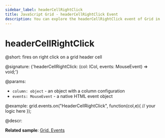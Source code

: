 ```yaml
---
sidebar_label: headerCellRightClick
title: JavaScript Grid - headerCellRightClick Event 
description: You can explore the headerCellRightClick event of Grid in the documentation of the DHTMLX JavaScript UI library. Browse developer guides and API reference, try out code examples and live demos, and download a free 30-day evaluation version of DHTMLX Suite 7.
---
```


# headerCellRightClick

@short: fires on right click on a grid header cell

@signature: {'headerCellRightClick: (col: ICol, events: MouseEvent) => void;'}

@params:
- `column: object` - an object with a column configuration
- `events: MouseEvent` - a native HTML event object

@example:
grid.events.on("HeaderCellRightClick", function(col,e){
    // your logic here
});

@descr:

**Related sample**: [Grid. Events](https://snippet.dhtmlx.com/9zeyp4ds)
